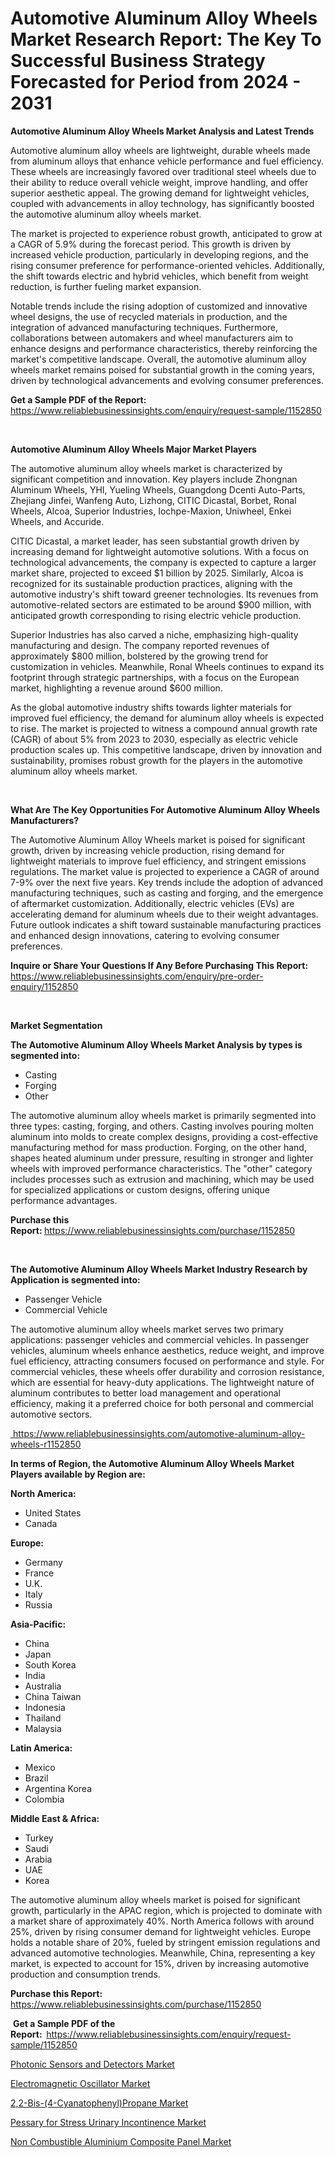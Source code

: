 <p><h1>Automotive Aluminum Alloy Wheels Market Research Report: The Key To Successful Business Strategy Forecasted for Period from 2024 - 2031</h1></p><p><strong>Automotive Aluminum Alloy Wheels Market Analysis and Latest Trends</strong></p>
<p><p>Automotive aluminum alloy wheels are lightweight, durable wheels made from aluminum alloys that enhance vehicle performance and fuel efficiency. These wheels are increasingly favored over traditional steel wheels due to their ability to reduce overall vehicle weight, improve handling, and offer superior aesthetic appeal. The growing demand for lightweight vehicles, coupled with advancements in alloy technology, has significantly boosted the automotive aluminum alloy wheels market.</p><p>The market is projected to experience robust growth, anticipated to grow at a CAGR of 5.9% during the forecast period. This growth is driven by increased vehicle production, particularly in developing regions, and the rising consumer preference for performance-oriented vehicles. Additionally, the shift towards electric and hybrid vehicles, which benefit from weight reduction, is further fueling market expansion. </p><p>Notable trends include the rising adoption of customized and innovative wheel designs, the use of recycled materials in production, and the integration of advanced manufacturing techniques. Furthermore, collaborations between automakers and wheel manufacturers aim to enhance designs and performance characteristics, thereby reinforcing the market's competitive landscape. Overall, the automotive aluminum alloy wheels market remains poised for substantial growth in the coming years, driven by technological advancements and evolving consumer preferences.</p></p>
<p><strong>Get a Sample PDF of the Report:&nbsp;</strong> <a href="https://www.reliablebusinessinsights.com/enquiry/request-sample/1152850?utm_campaign=1558&utm_medium=2&utm_source=Github&utm_content=ia&utm_term=05122024&utm_id=automotive-aluminum-alloy-wheels">https://www.reliablebusinessinsights.com/enquiry/request-sample/1152850</a></p>
<p>&nbsp;</p>
<p><strong>Automotive Aluminum Alloy Wheels Major Market Players</strong></p>
<p><p>The automotive aluminum alloy wheels market is characterized by significant competition and innovation. Key players include Zhongnan Aluminum Wheels, YHI, Yueling Wheels, Guangdong Dcenti Auto-Parts, Zhejiang Jinfei, Wanfeng Auto, Lizhong, CITIC Dicastal, Borbet, Ronal Wheels, Alcoa, Superior Industries, Iochpe-Maxion, Uniwheel, Enkei Wheels, and Accuride. </p><p>CITIC Dicastal, a market leader, has seen substantial growth driven by increasing demand for lightweight automotive solutions. With a focus on technological advancements, the company is expected to capture a larger market share, projected to exceed $1 billion by 2025. Similarly, Alcoa is recognized for its sustainable production practices, aligning with the automotive industry's shift toward greener technologies. Its revenues from automotive-related sectors are estimated to be around $900 million, with anticipated growth corresponding to rising electric vehicle production.</p><p>Superior Industries has also carved a niche, emphasizing high-quality manufacturing and design. The company reported revenues of approximately $800 million, bolstered by the growing trend for customization in vehicles. Meanwhile, Ronal Wheels continues to expand its footprint through strategic partnerships, with a focus on the European market, highlighting a revenue around $600 million.</p><p>As the global automotive industry shifts towards lighter materials for improved fuel efficiency, the demand for aluminum alloy wheels is expected to rise. The market is projected to witness a compound annual growth rate (CAGR) of about 5% from 2023 to 2030, especially as electric vehicle production scales up. This competitive landscape, driven by innovation and sustainability, promises robust growth for the players in the automotive aluminum alloy wheels market.</p></p>
<p>&nbsp;</p>
<p><strong>What Are The Key Opportunities For Automotive Aluminum Alloy Wheels Manufacturers?</strong></p>
<p><p>The Automotive Aluminum Alloy Wheels market is poised for significant growth, driven by increasing vehicle production, rising demand for lightweight materials to improve fuel efficiency, and stringent emissions regulations. The market value is projected to experience a CAGR of around 7-9% over the next five years. Key trends include the adoption of advanced manufacturing techniques, such as casting and forging, and the emergence of aftermarket customization. Additionally, electric vehicles (EVs) are accelerating demand for aluminum wheels due to their weight advantages. Future outlook indicates a shift toward sustainable manufacturing practices and enhanced design innovations, catering to evolving consumer preferences.</p></p>
<p><strong>Inquire or Share Your Questions If Any Before Purchasing This Report:</strong> <a href="https://www.reliablebusinessinsights.com/enquiry/pre-order-enquiry/1152850?utm_campaign=1558&utm_medium=2&utm_source=Github&utm_content=ia&utm_term=05122024&utm_id=automotive-aluminum-alloy-wheels">https://www.reliablebusinessinsights.com/enquiry/pre-order-enquiry/1152850</a></p>
<p>&nbsp;</p>
<p><strong>Market Segmentation</strong></p>
<p><strong>The Automotive Aluminum Alloy Wheels Market Analysis by types is segmented into:</strong></p>
<p><ul><li>Casting</li><li>Forging</li><li>Other</li></ul></p>
<p><p>The automotive aluminum alloy wheels market is primarily segmented into three types: casting, forging, and others. Casting involves pouring molten aluminum into molds to create complex designs, providing a cost-effective manufacturing method for mass production. Forging, on the other hand, shapes heated aluminum under pressure, resulting in stronger and lighter wheels with improved performance characteristics. The "other" category includes processes such as extrusion and machining, which may be used for specialized applications or custom designs, offering unique performance advantages.</p></p>
<p><strong>Purchase this Report:&nbsp;</strong><a href="https://www.reliablebusinessinsights.com/purchase/1152850?utm_campaign=1558&utm_medium=2&utm_source=Github&utm_content=ia&utm_term=05122024&utm_id=automotive-aluminum-alloy-wheels">https://www.reliablebusinessinsights.com/purchase/1152850</a></p>
<p>&nbsp;</p>
<p><strong>The Automotive Aluminum Alloy Wheels Market Industry Research by Application is segmented into:</strong></p>
<p><ul><li>Passenger Vehicle</li><li>Commercial Vehicle</li></ul></p>
<p><p>The automotive aluminum alloy wheels market serves two primary applications: passenger vehicles and commercial vehicles. In passenger vehicles, aluminum wheels enhance aesthetics, reduce weight, and improve fuel efficiency, attracting consumers focused on performance and style. For commercial vehicles, these wheels offer durability and corrosion resistance, which are essential for heavy-duty applications. The lightweight nature of aluminum contributes to better load management and operational efficiency, making it a preferred choice for both personal and commercial automotive sectors.</p></p>
<p><a href="https://www.reliablebusinessinsights.com/automotive-aluminum-alloy-wheels-r1152850?utm_campaign=1558&utm_medium=2&utm_source=Github&utm_content=ia&utm_term=05122024&utm_id=automotive-aluminum-alloy-wheels">&nbsp;https://www.reliablebusinessinsights.com/automotive-aluminum-alloy-wheels-r1152850</a></p>
<p><strong>In terms of Region, the Automotive Aluminum Alloy Wheels Market Players available by Region are:</strong></p>
<p>
    <p> <strong> North America: </strong>
        <ul>
            <li>United States</li>
            <li>Canada</li>
        </ul>
        </p> 
    <p> <strong> Europe: </strong>
        <ul>
            <li>Germany</li>
            <li>France</li>
            <li>U.K.</li>
            <li>Italy</li>
            <li>Russia</li>
        </ul>
        </p> 
    <p> <strong> Asia-Pacific: </strong>
        <ul>
            <li>China</li>
            <li>Japan</li>
            <li>South Korea</li>
            <li>India</li>
            <li>Australia</li>
            <li>China Taiwan</li>
            <li>Indonesia</li>
            <li>Thailand</li>
            <li>Malaysia</li>
        </ul>
        </p> 
    <p> <strong> Latin America: </strong>
        <ul>
            <li>Mexico</li>
            <li>Brazil</li>
            <li>Argentina Korea</li>
            <li>Colombia</li>
        </ul>
        </p> 
    <p> <strong> Middle East & Africa: </strong>
        <ul>
            <li>Turkey</li>
            <li>Saudi</li>
            <li>Arabia</li>
            <li>UAE</li>
            <li>Korea</li>
        </ul>
    </p>
    </p>
<p><p>The automotive aluminum alloy wheels market is poised for significant growth, particularly in the APAC region, which is projected to dominate with a market share of approximately 40%. North America follows with around 25%, driven by rising consumer demand for lightweight vehicles. Europe holds a notable share of 20%, fueled by stringent emission regulations and advanced automotive technologies. Meanwhile, China, representing a key market, is expected to account for 15%, driven by increasing automotive production and consumption trends.</p></p>
<p><strong>Purchase this Report: </strong><a href="https://www.reliablebusinessinsights.com/purchase/1152850?utm_campaign=1558&utm_medium=2&utm_source=Github&utm_content=ia&utm_term=05122024&utm_id=automotive-aluminum-alloy-wheels">https://www.reliablebusinessinsights.com/purchase/1152850</a></p>
<p>&nbsp;<strong>Get a Sample PDF of the Report:&nbsp;&nbsp;</strong><a href="https://www.reliablebusinessinsights.com/enquiry/request-sample/1152850?utm_campaign=1558&utm_medium=2&utm_source=Github&utm_content=ia&utm_term=05122024&utm_id=automotive-aluminum-alloy-wheels">https://www.reliablebusinessinsights.com/enquiry/request-sample/1152850</a></p>
<p><strong></strong></p>
<p><p><a href="https://github.com/ryanbell8967/Market-Research-Report-List-1/blob/main/photonic-sensors-and-detectors-market.md?utm_campaign=1558&utm_medium=2&utm_source=Github&utm_content=ia&utm_term=05122024&utm_id=automotive-aluminum-alloy-wheels">Photonic Sensors and Detectors Market</a></p><p><a href="https://issuu.com/reportprime-2/docs/electromagnetic-oscillator-market-size-2030.pptx?utm_campaign=1558&utm_medium=2&utm_source=Github&utm_content=ia&utm_term=05122024&utm_id=automotive-aluminum-alloy-wheels">Electromagnetic Oscillator Market</a></p><p><a href="https://issuu.com/reportprime-2/docs/22-bis-4-cyanatophenylpropane-market-size-2030.ppt?utm_campaign=1558&utm_medium=2&utm_source=Github&utm_content=ia&utm_term=05122024&utm_id=automotive-aluminum-alloy-wheels">2,2-Bis-(4-Cyanatophenyl)Propane Market</a></p><p><a href="https://www.linkedin.com/pulse/competitive-analysis-pessary-stress-urinary-incontinence-kdnze?utm_campaign=1558&utm_medium=2&utm_source=Github&utm_content=ia&utm_term=05122024&utm_id=automotive-aluminum-alloy-wheels">Pessary for Stress Urinary Incontinence Market</a></p><p><a href="https://www.linkedin.com/pulse/non-combustible-aluminium-composite-panel-market-analysis-intle?utm_campaign=1558&utm_medium=2&utm_source=Github&utm_content=ia&utm_term=05122024&utm_id=automotive-aluminum-alloy-wheels">Non Combustible Aluminium Composite Panel Market</a></p></p>